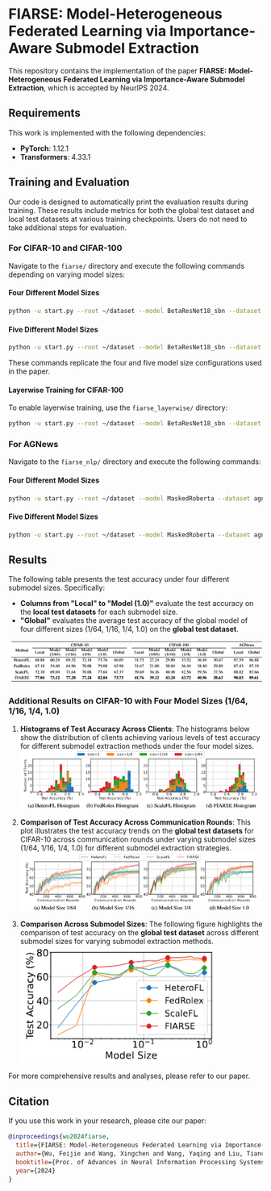 
# FIARSE: Model-Heterogeneous Federated Learning via Importance-Aware Submodel Extraction

This repository contains the implementation of the paper **FIARSE: Model-Heterogeneous Federated Learning via Importance-Aware Submodel Extraction**, which is accepted by NeurIPS 2024.

## Requirements
This work is implemented with the following dependencies:
- **PyTorch**: 1.12.1
- **Transformers**: 4.33.1

## Training and Evaluation

Our code is designed to automatically print the evaluation results during training. These results include metrics for both the global test dataset and local test datasets at various training checkpoints. Users do not need to take additional steps for evaluation.


### For CIFAR-10 and CIFAR-100
Navigate to the `fiarse/` directory and execute the following commands depending on varying model sizes:

#### Four Different Model Sizes
```bash
python -u start.py --root ~/dataset --model BetaResNet18_sbn --dataset cifar10 --partitioner balanced --alpha 0.3 --bsz 20 --num-workers 100 --num-part 10 --lr -1 --gpu-idx 0 --K 100 --T 800 --model-size 1.0 0.25 0.0625 0.015625 --model-dist 25 25 25 25
```

#### Five Different Model Sizes
```bash
python -u start.py --root ~/dataset --model BetaResNet18_sbn --dataset cifar10 --partitioner balanced --alpha 0.3 --bsz 20 --num-workers 100 --num-part 10 --lr -1 --gpu-idx 0 --K 100 --T 800 --model-size 1.0 0.64 0.36 0.16 0.04 --model-dist 20 20 20 20 20
```

These commands replicate the four and five model size configurations used in the paper.

#### Layerwise Training for CIFAR-100
To enable layerwise training, use the `fiarse_layerwise/` directory:
```bash
python -u start.py --root ~/dataset --model BetaResNet18_sbn --dataset cifar100 --partitioner balanced --alpha 0.3 --bsz 20 --num-workers 100 --num-part 10 --lr -1 --gpu-idx 0 --K 100 --T 800 --model-size 1.0 0.25 0.0625 0.015625 --model-dist 25 25 25 25
```

### For AGNews
Navigate to the `fiarse_nlp/` directory and execute the following commands:

#### Four Different Model Sizes
```bash
python -u start.py --root ~/dataset --model MaskedRoberta --dataset agnews --partitioner dirichlet --alpha 1.0 --bsz 20 --num-workers 200 --num-part 20 --lr -4 --gpu-idx 0 --K 2 --K-unit epochs --T 300 --model-size 1.0 0.25 0.0625 0.015625 --model-dist 50 50 50 50
```

#### Five Different Model Sizes
```bash
python -u start.py --root ~/dataset --model MaskedRoberta --dataset agnews --partitioner dirichlet --alpha 1.0 --bsz 20 --num-workers 200 --num-part 20 --lr -4 --gpu-idx 0 --K 2 --K-unit epochs --T 300 --model-size 1.0 0.64 0.36 0.16 0.04 --model-dist 40 40 40 40 40
```

## Results

The following table presents the test accuracy under four different submodel sizes. Specifically:
- **Columns from "Local" to "Model (1.0)"** evaluate the test accuracy on the **local test datasets** for each submodel size.
- **"Global"** evaluates the average test accuracy of the global model of four different sizes (1/64, 1/16, 1/4, 1.0) on the **global test dataset**.

![Test accuracy under four different submodel sizes](assets/fiarse_four_sizes.png)

### Additional Results on CIFAR-10 with Four Model Sizes (1/64, 1/16, 1/4, 1.0)

1. **Histograms of Test Accuracy Across Clients**: The histograms below show the distribution of clients achieving various levels of test accuracy for different submodel extraction methods under the four model sizes.\
   ![Histograms](assets/histograms_cifar_10_four_local.png)

2. **Comparison of Test Accuracy Across Communication Rounds**: This plot illustrates the test accuracy trends on the **global test datasets** for CIFAR-10 across communication rounds under varying submodel sizes (1/64, 1/16, 1/4, 1.0) for different submodel extraction strategies.\
   ![Global Accuracy vs Communication Rounds](assets/cifar_10_four_global.png)

3. **Comparison Across Submodel Sizes**: The following figure highlights the comparison of test accuracy on the **global test dataset** across different submodel sizes for varying submodel extraction methods.\
   ![Global Accuracy vs Submodel Sizes](assets/unseen_global_dataset.png)

For more comprehensive results and analyses, please refer to our paper.


## Citation
If you use this work in your research, please cite our paper:
```bibtex
@inproceedings{wu2024fiarse,
  title={FIARSE: Model-Heterogeneous Federated Learning via Importance-Aware Submodel Extraction},
  author={Wu, Feijie and Wang, Xingchen and Wang, Yaqing and Liu, Tianci and Su, Lu and Gao, Jing},
  booktitle={Proc. of Advances in Neural Information Processing Systems (NeurIPS'24)},
  year={2024}
}
```